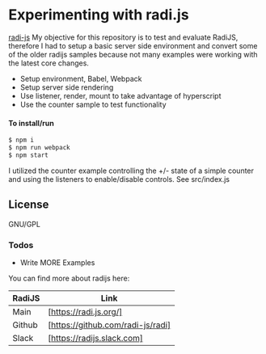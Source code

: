 # Experimenting with radi.js
[radi-js](https://radi.js.org)
My objective for this repository is to test and evaluate RadiJS, therefore I had to setup a basic server side environment and convert some of the older radijs samples because not many examples were working with the latest core changes.

- Setup environment, Babel, Webpack
- Setup server side rendering
- Use listener, render, mount to take advantage of hyperscript
- Use the counter sample to test functionality 

#### To install/run
```sh
$ npm i
$ npm run webpack
$ npm start
```
I utilized the counter example controlling the +/- state of a simple counter and using the listeners to enable/disable controls. See src/index.js

License
----

GNU/GPL

### Todos

 - Write MORE Examples

You can find more about radijs here:

| RadiJS | Link |
| ------ | ------ |
| Main | [https://radi.js.org/]|
| Github | [https://github.com/radi-js/radi] |
| Slack | [https://radijs.slack.com] |